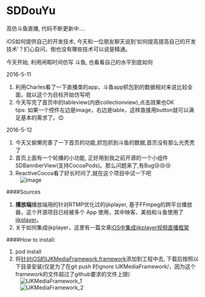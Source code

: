 # SDDouYu   
高仿斗鱼直播, 代码不断更新中....    

iOS如何提供自己的开发技术, 今天和一位朋友聊天说到‘如何提高提高自己的开发技术’？扪心自问，倒也没有哪些技术可以说是精通。   

今天开始, 利用闲暇时间仿写 斗鱼, 也看看自己的水平到底如何   

2016-5-11   
1. 利用Charles看了一下直播类的app，斗鱼app抓包到的数据相对来说比较全面，就以这个为目标开始仿写吧   
2. 今天写完了首页中的tableview(内嵌collectionview),点击效果也OK   
tips: 如果一个控件左边是image，右边是lable，这样直接用button就可以满足基本的需求了。😊   

2016-5-12
1. 今天又偷懒完善了一下首页的功能,抓包抓到斗鱼的数据,首页没有那么光秃秃了   
2. 首页上面有一个轮播的小功能, 正好用到我之前开源的一个小组件SDBannberView(支持CocoaPods)。那么问题来了,有Bug😢😢😢   
3. ReactiveCocoa看了好长时间了,就在这个项目中试一下吧   
   ![image](https://github.com/momo13014/SDDouYu/blob/master/screenshot/douyu_20160512.gif)

####Sources   
1. **播放端**播放端用的针对RTMP优化过的ijkplayer, 基于FFmpeg的跨平台播放器，这个开源项目已经被多个 App 使用，其中映客、美拍和斗鱼使用了 [ijkplayer](https://github.com/Bilibili/ijkplayer)。   
2. 关于如何集成ijkplayer，这里有一篇文章[iOS中集成ijkplayer视频直播框架](http://www.jianshu.com/p/1f06b27b3ac0)   

####How to install:   
1. pod install  
2. 将[针对iOS的IJKMediaFramework.framework](http://pan.baidu.com/s/1eSLRmme)添加到工程中去, 下载后按照以下目录安装(仅是为了在git push 时ignore IJKMediaFramework/，因为这个framework的文件超过了github要求的文件上限)   
   ![IJKMediaFramework_1](https://github.com/momo13014/SDDouYu/blob/master/screenshot/IJKMediaFramework_1)   
   ![IJKMediaFramework_2](https://github.com/momo13014/SDDouYu/blob/master/screenshot/IJKMediaFramework_2)   

